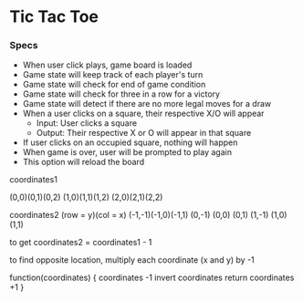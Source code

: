 # Tic Tac Toe

### Specs

* When user click plays, game board is loaded
* Game state will keep track of each player's turn
* Game state will check for end of game condition
 * Game state will check for three in a row for a victory
 * Game state will detect if there are no more legal moves for a draw
* When a user clicks on a square, their respective X/O will appear
  * Input: User clicks a square
  * Output: Their respective X or O will appear in that square
* If user clicks on an occupied square, nothing will happen
* When game is over, user will be prompted to play again
 * This option will reload the board

coordinates1

(0,0)(0,1)(0,2)
(1,0)(1,1)(1,2)
(2,0)(2,1)(2,2)

coordinates2
(row = y)(col = x)
(-1,-1)(-1,0)(-1,1)
(0,-1) (0,0) (0,1)
(1,-1) (1,0) (1,1)

to get coordinates2 = coordinates1 - 1

to find opposite location, multiply each coordinate (x and y) by -1

function(coordinates) {
  coordinates -1
  invert coordinates
  return coordinates +1
}
